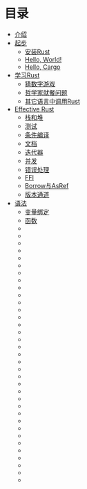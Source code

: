 # 目录

* [介绍](chp1/Introduction.md)
* [起步](chp2/Getting_Started.md)
    * [安装Rust](chp2/Installing_Rust.md)
    * [Hello, World!](chp2/Hello_World.md)
    * [Hello, Cargo](chp2/Hello_Cargo.md)
* [学习Rust](chp3/Learn_Rust.md)
    * [猜数字游戏](chp3/Guessing_Game.md)
    * [哲学家就餐问题](chp3/Dining_Philosophers.md)
    * [其它语言中调用Rust](chp3/Rust_Inside_Other_Languages.md)
* [Effective Rust](chp4/title.md)
    * [栈和堆](chp4/1.md)
    * [测试](chp4/2.md)
    * [条件编译](chp4/3.md)
    * [文档](chp4/4.md)
    * [迭代器](chp4/5.md)
    * [并发](chp4/6.md)
    * [错误处理](chp4/7.md)
    * [FFI](chp4/8.md)
    * [Borrow与AsRef](chp4/9.md)
    * [版本通道](chp4/10.md)
* [语法](chp5/title.md)
    * [变量绑定](chp5/1.md)
    * [函数](chp5/2.md)
    * [](chp5/3.md)
    * [](chp5/4.md)
    * [](chp5/5.md)
    * [](chp5/6.md)
    * [](chp5/7.md)
    * [](chp5/8.md)
    * [](chp5/9.md)
    * [](chp5/10.md)
    * [](chp5/11.md)
    * [](chp5/12.md)
    * [](chp5/13.md)
    * [](chp5/14.md)
    * [](chp5/15.md)
    * [](chp5/16.md)
    * [](chp5/17.md)
    * [](chp5/18.md)
    * [](chp5/)
    * [](chp5/)
    * [](chp5/)
    * [](chp5/)
    * [](chp5/)
    * [](chp5/)
    * [](chp5/)
    * [](chp5/)
    * [](chp5/)
    * [](chp5/)
    * [](chp5/)
    * [](chp5/)
    * [](chp5/)
    * [](chp5/)
    * [](chp5/)
    * [](chp5/)
    * [](chp5/)
    * [](chp5/)
    * [](chp5/)
